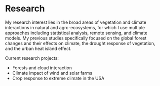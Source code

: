 # Research

My research interest lies in the broad areas of vegetation and climate interactions in natural and agro-ecosystems, for which I use multiple approaches including statistical analysis, remote sensing, and climate models. My previous studies specifically focused on the global forest changes and their effects on climate, the drought response of vegetation, and the urban heat island effect. 

Current research projects:
* Forests and cloud interaction
* Climate impact of wind and solar farms
* Crop response to extreme climate in the USA




